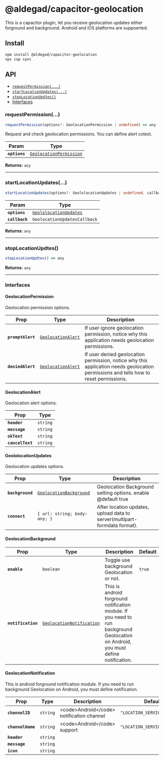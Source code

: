 # @aldegad/capacitor-geolocation

This is a capacitor plugin, let you receive geolocation updates either forground and background. Android and iOS platforms are suppoerted.

## Install

```bash
npm install @aldegad/capacitor-geolocation
npx cap sync
```

## API

<docgen-index>

* [`requestPermission(...)`](#requestpermission)
* [`startLocationUpdates(...)`](#startlocationupdates)
* [`stopLocationUpdtes()`](#stoplocationupdtes)
* [Interfaces](#interfaces)

</docgen-index>

<docgen-api>
<!--Update the source file JSDoc comments and rerun docgen to update the docs below-->

### requestPermission(...)

```typescript
requestPermission(options?: GeolocationPermission | undefined) => any
```

Request and check geolocation permissions. You can define alert cotext.

| Param         | Type                                                                    |
| ------------- | ----------------------------------------------------------------------- |
| **`options`** | <code><a href="#geolocationpermission">GeolocationPermission</a></code> |

**Returns:** <code>any</code>

--------------------


### startLocationUpdates(...)

```typescript
startLocationUpdates(options?: GeololocationUpdates | undefined, callback?: GeolocationUpdatesCallback | undefined) => any
```

| Param          | Type                                                                  |
| -------------- | --------------------------------------------------------------------- |
| **`options`**  | <code><a href="#geololocationupdates">GeololocationUpdates</a></code> |
| **`callback`** | <code>GeolocationUpdatesCallback</code>                               |

**Returns:** <code>any</code>

--------------------


### stopLocationUpdtes()

```typescript
stopLocationUpdtes() => any
```

**Returns:** <code>any</code>

--------------------


### Interfaces


#### GeolocationPermission

Geolocation permission options.

| Prop              | Type                                                          | Description                                                                                                                          |
| ----------------- | ------------------------------------------------------------- | ------------------------------------------------------------------------------------------------------------------------------------ |
| **`promptAlert`** | <code><a href="#geolocationalert">GeolocationAlert</a></code> | If user ignore geolocation permission, notice why this application needs geolocation permissions.                                    |
| **`deniedAlert`** | <code><a href="#geolocationalert">GeolocationAlert</a></code> | If user denied geolocation permission, notice why this application needs geolocation permissions and tells how to reset permissions. |


#### GeolocationAlert

Geolocation alert options.

| Prop             | Type                |
| ---------------- | ------------------- |
| **`header`**     | <code>string</code> |
| **`message`**    | <code>string</code> |
| **`okText`**     | <code>string</code> |
| **`cancelText`** | <code>string</code> |


#### GeololocationUpdates

Geolocation updates options.

| Prop             | Type                                                                    | Description                                                               |
| ---------------- | ----------------------------------------------------------------------- | ------------------------------------------------------------------------- |
| **`background`** | <code><a href="#geolocationbackground">GeolocationBackground</a></code> | Geolocation Background setting options. enable @default true              |
| **`connect`**    | <code>{ url: string; body: any; }</code>                                | After location updates, upload data to server(multipart-formdata format). |


#### GeolocationBackground

| Prop               | Type                                                                        | Description                                                                                                                        | Default           |
| ------------------ | --------------------------------------------------------------------------- | ---------------------------------------------------------------------------------------------------------------------------------- | ----------------- |
| **`enable`**       | <code>boolean</code>                                                        | Toggle use background Geolocation or not.                                                                                          | <code>true</code> |
| **`notification`** | <code><a href="#geolocationnotification">GeolocationNotification</a></code> | This is android forground notification module. If you need to run background Geolocation on Android, you must define notification. |                   |


#### GeolocationNotification

This is android forground notification module. If you need to run background Geolocation on Android, you must define notification.

| Prop              | Type                | Description                                           | Default                                 |
| ----------------- | ------------------- | ----------------------------------------------------- | --------------------------------------- |
| **`channelID`**   | <code>string</code> | &lt;code&gt;Android&lt;/code&gt; notification channel | <code>"LOCATION_SERVICE_CHANNEL"</code> |
| **`channelName`** | <code>string</code> | &lt;code&gt;Android&lt;/code&gt; support              | <code>"LOCATION_SERVICE_CHANNEL"</code> |
| **`header`**      | <code>string</code> |                                                       |                                         |
| **`message`**     | <code>string</code> |                                                       |                                         |
| **`icon`**        | <code>string</code> |                                                       |                                         |

</docgen-api>
